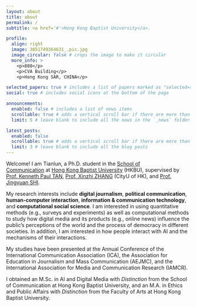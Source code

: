 ```yaml
---
layout: about
title: about
permalink: /
subtitle: <a href='#'>Hong Kong Baptist University</a>. 

profile:
  align: right
  image: 3851749364631_.pic.jpg
  image_circular: false # crops the image to make it circular
  more_info: >
    <p>808</p>
    <p>CVA Building</p>
    <p>Hong Kong SAR, CHINA</p>

selected_papers: true # includes a list of papers marked as "selected={true}"
social: true # includes social icons at the bottom of the page

announcements:
  enabled: false # includes a list of news items
  scrollable: true # adds a vertical scroll bar if there are more than 3 news items
  limit: 5 # leave blank to include all the news in the `_news` folder

latest_posts:
  enabled: false
  scrollable: true # adds a vertical scroll bar if there are more than 3 new posts items
  limit: 3 # leave blank to include all the blog posts
---
```


Welcome! I am Tianlun, a Ph.D. student in the [School of Communication](https://www.comm.hkbu.edu.hk/comd-www/english/front/index.htm) at [Hong Kong Baptist University](https://www.hkbu.edu.hk) (HKBU), supervised by [Prof. Kenneth Paul TAN](https://www.kennethpaultan.net/), [Prof. Xinzhi ZHANG](https://drxinzhizhang.com/) (CityU of HK), and [Prof. Jingyuan SHI](https://imd.hkbu.edu.hk/faculty-member/Dr-SHI-Jingyuan.html). 

My research interests include **digital journalism**, **political communication**, **human-computer interaction**, **information & communication technology**, and **computational social science**. I am interested in using quantitative methods (e.g., surveys and experiments) as well as computational methods to study how digital media and its products (e.g., online news) influence the public’s perceptions of the world and the process of democracy in different societies. In addition, I am interested in how people interact with AI and the mechanisms of their interactions. 

My studies have been presented at the Annual Conference of the International Communication Association (ICA), the Association for Education in Journalism and Mass Communication (AEJMC), and the International Association for Media and Communication Research (IAMCR). 

I obtained an M.Sc. in AI and Digital Media with *Distinction* from the School of Communication at Hong Kong Baptist University, and an M.A. in Ethics and Public Affairs with *Distinction* from the Faculty of Arts at Hong Kong Baptist University. 
